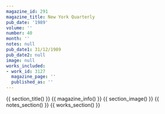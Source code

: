 ```yaml
---
magazine_id: 291
magazine_title: New York Quarterly
pub_date: '1989'
volume: ''
number: 40
month: ''
notes: null
pub_date1: 31/12/1989
pub_date2: null
image: null
works_included:
- work_id: 3127
  magazine_page: ''
  published_as: ''
---
```


{{ section_title() }}
{{ magazine_info() }}
{{ section_image() }}
{{ notes_section() }}
{{ works_section() }}
